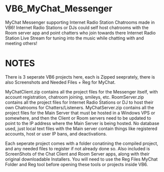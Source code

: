 # VB6_MyChat_Messenger
MyChat Messenger supporting Internet Radio Station Chatrooms made in VB6! Internet Radio Stations or DJs could self host chatrooms with the Room server app and point chatters who join towards there Internet Radio Station Live Stream for tuning into the music while chatting with and meeting others!

# NOTES
There is 3 seperate VB6 projects here, each is Zipped seeprately, there is also Screenshots and Needed Files + Reg for MyChat.

MyChatClient.zip contains all the project files for the Messenger itself, with account registration, chatroom joining, smileys, etc.
RoomServer.zip contains all the project files for Internet Radio Stations or DJ to host their own Chatrooms for Chatters/Listeners.
MyChatServer.zip contains all the project files for the Main Server that must be hosted in a Windows VPS or somewhere, and then
  the Client or Room servers need to be updated to point to the IP address where the Main Server is being hosted. No database used,
  just local text files with the Main server contain things like registered accounts, host or user IP bans, and deactivations.

Each seperate project comes with a folder conatining the compiled project, and any needed files to register if not already done so.
Also included is ScreenShots of the Chat Client and Room Server apps, along with their original downloadable Installers.
You will need to use the Reg Files MyChat Folder and Reg tool before opening these tools or projects inside VB6.

